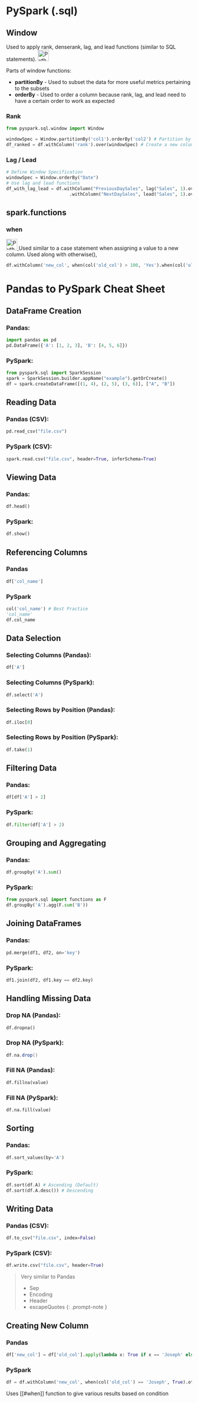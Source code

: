 # PySpark (.sql)
## Window
Used to apply rank, denserank, lag, and lead functions (similar to SQL statements).
<a href="https://spark.apache.org/docs/latest/api/python/reference/pyspark.sql/api/pyspark.sql.Window.html?highlight=window#pyspark.sql.Window">
<img src="https://upload.wikimedia.org/wikipedia/commons/thumb/c/c3/Python-logo-notext.svg/1920px-Python-logo-notext.svg.png" alt = "Python Logo" width="30" height="30">
</a>

Parts of window functions:
- **partitionBy** - Used to subset the data for more useful metrics pertaining to the subsets
- **orderBy** - Used to order a column because rank, lag, and lead need to have a certain order to work as expected

### Rank
```python
from pyspark.sql.window import Window

windowSpec = Window.partitionBy('col1').orderBy('col2') # Partition by col1 and order by col2
df_ranked = df.withColumn('rank').over(windowSpec) # Create a new column 'rank' based on partition above
```

### Lag / Lead
```python
# Define Window Specification 
windowSpec = Window.orderBy("Date") 
# Use lag and lead functions 
df_with_lag_lead = df.withColumn("PreviousDaySales", lag("Sales", 1).over(windowSpec)) \
						.withColumn("NextDaySales", lead("Sales", 1).over(windowSpec))
```

## spark.functions
### when
<a href="https://spark.apache.org/docs/latest/api/python/reference/pyspark.sql/api/pyspark.sql.functions.when.html?highlight=when">
<img src="https://upload.wikimedia.org/wikipedia/commons/thumb/c/c3/Python-logo-notext.svg/1920px-Python-logo-notext.svg.png" alt = "Python Logo" width="30" height="30">
</a>
Used similar to a case statement when assigning a value to a new column. Used along with otherwise(),

```python
df.withColumn('new_col', when(col('old_col') > 100, 'Yes').when(col('old_col') < 10, 'Kinda').otherwise('Nope'))
```


# Pandas to PySpark Cheat Sheet

## DataFrame Creation

### Pandas:
```python
import pandas as pd
pd.DataFrame({'A': [1, 2, 3], 'B': [4, 5, 6]})
```
### PySpark:
```python
from pyspark.sql import SparkSession
spark = SparkSession.builder.appName("example").getOrCreate()
df = spark.createDataFrame([(1, 4), (2, 5), (3, 6)], ["A", "B"])
```

## Reading Data

### Pandas (CSV):
```python
pd.read_csv("file.csv")
```
### PySpark (CSV):
```python
spark.read.csv("file.csv", header=True, inferSchema=True)
```
## Viewing Data

### Pandas:
```python
df.head()
```
### PySpark:
```python
df.show()
```
## Referencing Columns
### Pandas
```python
df['col_name']
```
### PySpark
```python
col('col_name') # Best Practice
'col_name'
df.col_name
```
## Data Selection

### Selecting Columns (Pandas):
```python
df['A']
```
### Selecting Columns (PySpark):
```python
df.select('A')
```
### Selecting Rows by Position (Pandas):
```python
df.iloc[0]
```
### Selecting Rows by Position (PySpark):
```python
df.take(1)
```
## Filtering Data

### Pandas:
```python
df[df['A'] > 2]
```
### PySpark:
```python
df.filter(df['A'] > 2)
```
## Grouping and Aggregating

### Pandas:
```python
df.groupby('A').sum()
```
### PySpark:
```python
from pyspark.sql import functions as F
df.groupBy('A').agg(F.sum('B'))
```
## Joining DataFrames

### Pandas:
```python
pd.merge(df1, df2, on='key')
```
### PySpark:
```python
df1.join(df2, df1.key == df2.key)
```
## Handling Missing Data

### Drop NA (Pandas):
```python
df.dropna()
```
### Drop NA (PySpark):
```scala
df.na.drop()
```
### Fill NA (Pandas):
```python
df.fillna(value)
```
### Fill NA (PySpark):
```python
df.na.fill(value)
```
## Sorting

### Pandas:
```python
df.sort_values(by='A')
```
### PySpark:
```python
df.sort(df.A) # Ascending (Default)
df.sort(df.A.desc()) # Descending
```
## Writing Data

### Pandas (CSV):
```python
df.to_csv("file.csv", index=False)
```
### PySpark (CSV):
```python
df.write.csv("file.csv", header=True)
```

> Very similar to Pandas
> - Sep
> - Encoding
> - Header
> - escapeQuotes
{: .prompt-note }

## Creating New Column
### Pandas
```python
df['new_col'] = df['old_col'].apply(lambda x: True if x == 'Joseph' else False)
```
### PySpark
```python
df = df.withColumn('new_col', when(col('old_col') == 'Joseph', True).otherwise(False))
```
Uses [[#when]] function to give various results based on condition
